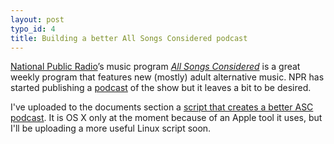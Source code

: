 ```yaml
--- 
layout: post
typo_id: 4
title: Building a better All Songs Considered podcast
---
```

<a href="http://www.npr.org/" title="National Public Radio">National Public Radio</a>’s music program <em><a href="http://www.npr.org/programs/asc/" title="All Songs Considered">All Songs Considered</a> </em>is a great weekly program that features new (mostly) adult alternative music. NPR has started publishing a <a href="http://www.npr.org/templates/rss/podcast/podcast_detail.php?siteId=4819413" title="ASC Podcast">podcast</a> of the show but it leaves a bit to be desired.

I've uploaded to the documents section a <a href="http://www.blogger.com/documents/a-better-all-songs-considered-podcast/" title="Better ASC podcast">script that creates a better ASC podcast</a>. It is OS X only at the moment because of an Apple tool it uses, but I'll be uploading a more useful Linux script soon.
